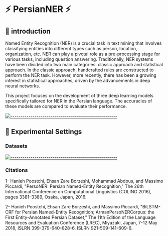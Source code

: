 # :zap:  PersianNER :zap:

## :bookmark: introduction


Named Entity Recognition (NER) is a crucial task in text mining that involves classifying entities into different types such as person, location, organization, etc. NER can play a pivotal role as a pre-processing stage for various tasks, including question answering.
Traditionally, NER systems have been divided into two main categories: classic approach and statistical approach. In the classic approach, handcrafted rules are constructed to perform the NER task. However, more recently, there has been a growing interest in statistical approaches, driven by the advancements in deep neural networks.

This project focuses on the development of three deep learning models specifically tailored for NER in the Persian language. The accuracies of these models are compared to evaluate their performance.

[![-----------------------------------------------------]( 
https://raw.githubusercontent.com/andreasbm/readme/master/assets/lines/aqua.png)](https://github.com/ImMohammadHosseini/incremental-learning?tab=repositories)

## :bookmark: Experimental Settings


### Datasets


[![-----------------------------------------------------]( 
https://raw.githubusercontent.com/andreasbm/readme/master/assets/lines/aqua.png)](https://github.com/ImMohammadHosseini/incremental-learning?tab=repositories)


### Citations

1- Hanieh Poostchi, Ehsan Zare Borzeshi, Mohammad Abdous, and Massimo Piccardi, "PersoNER: Persian Named-Entity Recognition," The 26th International Conference on Computational Linguistics (COLING 2016), pages 3381–3389, Osaka, Japan, 2016.

2- Hanieh Poostchi, Ehsan Zare Borzeshi, and Massimo Piccardi, "BiLSTM-CRF for Persian Named-Entity Recognition; ArmanPersoNERCorpus: the First Entity-Annotated Persian Dataset," The 11th Edition of the Language Resources and Evaluation Conference (LREC), Miyazaki, Japan, 7-12 May 2018, ISLRN 399-379-640-828-6, ISLRN 921-509-141-609-6.

